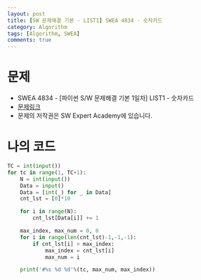 ```yaml
---
layout: post
title: [SW 문제해결 기본 - LIST1] SWEA 4834 - 숫자카드
category: Algorithm
tags: [Algorithm, SWEA]
comments: true
---
```




# 문제

-  SWEA 4834 - [파이썬 S/W 문제해결 기본 1일차] LIST1 - 숫자카드
-  [문제링크](https://www.swexpertacademy.com/main/learn/course/subjectDetail.do?courseId=AVuPDN86AAXw5UW6&subjectId=AWOVFCzaqeUDFAWg#)
-  문제의 저작권은 SW Expert Academy에 있습니다.



# 나의 코드


```python
TC = int(input())
for tc in range(1, TC+1):
    N = int(input())
    Data = input()
    Data = [int(_) for _ in Data]
    cnt_lst = [0]*10

    for i in range(N):
        cnt_lst[Data[i]] += 1

    max_index, max_num = 0, 0
    for i in range(len(cnt_lst)-1,-1,-1):
        if cnt_lst[i] > max_index:
            max_index = cnt_lst[i]
            max_num = i

    print('#%s %d %d'%(tc, max_num, max_index))
```
